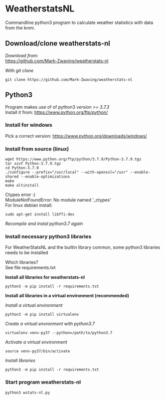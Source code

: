 # WeatherstatsNL

Commandline python3 program to calculate weather statistics with data from the knmi.  

## Download/clone weatherstats-nl
*Download from:*  
https://github.com/Mark-Zwaving/weatherstats-nl  

*With git clone*
```
git clone https://github.com/Mark-Zwaving/weatherstats-nl
```

## Python3
Program makes use of of python3 *version >= 3.7.3*  
Install it from: https://www.python.org/ftp/python/  

### Install for windows
Pick a correct version: https://www.python.org/downloads/windows/  

### Install from source (linux)
```
wget https://www.python.org/ftp/python/3.7.9/Python-3.7.9.tgz
tar xzvf Python-3.7.9.tgz
cd Python-3.7.9  
./configure --prefix="/usr/local" --with-openssl="/usr" --enable-shared --enable-optimizations  
make  
make altinstall  
```  
Ctypes error :(  
ModuleNotFoundError: No module named '\_ctypes'  
For linux debian install:  
```
sudo apt-get install libffi-dev  
```  
*Recompile and instal python3.7 again*  
  
### Install necessary python3 libraries  
For WeatherStatsNL and the builtin library common, some python3 libraries needs to be installed    
  
Which libraries?  
See file requirements.txt  

**Install all libraries for weatherstats-nl**  
```
python3 -m pip install -r requirements.txt  
```

**Install all libraries in a virtual environment (recommended)** 
  
*Install a virtual environment*  
```
python3 -m pip install virtualenv
``` 
*Create a virtual envronment with python3.7*  
```
virtualenv venv-py37 --python=/path/to/python3.7
```  
*Activate a virtual environment* 
```
source venv-py37/bin/activate
```  
*Install libraries*  
```
python3 -m pip install -r requirements.txt
```  

### Start program weatherstats-nl
```
python3 wstats-nl.py
```  
